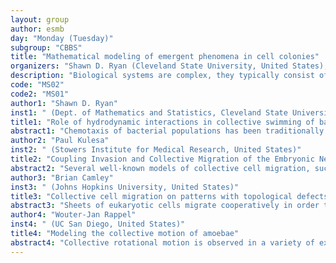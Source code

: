 ```yaml
---
layout: group
author: esmb
day: "Monday (Tuesday)"
subgroup: "CBBS"
title: "Mathematical modeling of emergent phenomena in cell colonies"
organizers: "Shawn D. Ryan (Cleveland State University, United States), Mykhailo Potomkin (UC Riverside, United States), Jia Gou (UC Riverside, United States)"
description: "Biological systems are complex, they typically consist of a vast number of interacting components, which may exhibit an emergent behavior. Though phenomena occur at the macroscale, it is the result of spontaneous cooperation between the components at the microscale. Examples are collective swimming of bacteria changing the rheology of a bacterial suspension, and steady cell motility originated from molecular motors moving inside a cell. How collective nonlinear interactions at the microscale result in observable behavior at the macroscale is a challenging question. The goal of this special session is to gather experts in mathematical models capable of describing emergent behavior in various biological contexts with the focus on microorganisms and their colonies."
code: "MS02"
code2: "MS01"
author1: "Shawn D. Ryan"
inst1: " (Dept. of Mathematics and Statistics, Cleveland State University, United States)"
title1: "Role of hydrodynamic interactions in collective swimming of bacteria"
abstract1: "Chemotaxis of bacterial populations has been traditionally modeled using either individual-based models describing the motion of a single bacterium as a velocity jump process, or macroscopic PDE models that describe the evolution of the bacterial density. Hydrodynamic interaction has been shown to induce collective bacterial motion and self-organization resulting in larger mesoscale structures. In this talk, the role of hydrodynamic interactions in bacterial chemotaxis is investigated by extending a hybrid computational model that incorporates hydrodynamic interactions and adding components from a classical velocity jump model. It is shown that hydrodynamic interactions enhance the merging of the small aggregates into larger ones and lead to qualitatively different aggregate behavior than possible with pure chemotaxis models. Namely, differences in the shape, number, and dynamics of these emergent clusters."
author2: "Paul Kulesa"
inst2: " (Stowers Institute for Medical Research, United States)"
title2: "Coupling Invasion and Collective Migration of the Embryonic Neural Crest"
abstract2: "Several well-known models of collective cell migration, such as the Zebrafish lateral line or Drosophila border cells, feature tightly connected cells or cell-neighbor contacts through broad lamellipodial protrusions that together have led to cell adhesion and contact-inhibition of locomotion models. In contrast, neural crest cells travel in loosely connected, discrete streams and interact with each other through thin filopodial extensions. This has led to natural questions as to how neural crest cells invade through extracellular matrix and mesoderm, and communicate with each other over long distances to move collectively. Here, we set out to understand the molecular signals that drive collective neural crest cell migration using a combination of experimental perturbations, gene profiling, time-lapse imaging and computational modeling. We test the central hypothesis that lead neural crest cells express a distinct set of genes that are critical to invasion and the source of signals that communicate information to promote collective migration. By using a novel label free, unsorted single cell RNA sequencing method we derive the transcriptional states of migrating neural crest cells and the cellular landscape of the chick head, neck, and cardiac region. We identify a set of novel cell invasion genes common to the first four branchial arch streams and use time-lapse imaging and molecular perturbations to test their functional relevance. Cell behavioral and stream changes are compared to agent-based model simulations that incorporate the neural crest migratory domain and experimentally-derived measurements of tissue growth and chemotaxis. We conclude that local cell invasion signals and long-range communication between follower cells play a critical role in collective neural crest cell migration and may provide key insights to stem-cell based strategies that aim to repair birth defects to the face and neck and treatment of aggressive cancers."
author3: "Brian Camley"
inst3: " (Johns Hopkins University, United States)"
title3: "Collective cell migration on patterns with topological defects"
abstract3: "Sheets of eukaryotic cells migrate cooperatively in order to heal wounds or invade new locations - and these cell monolayers can be guided by ridges and patterns on their substrate. How do cells in a monolayer respond when given conflicting signals from their neighbors and the surface they are crawling on? We are motivated by recent experiments showing that fibroblasts crawling on target-shaped patterns can align to the pattern, but show increased cell density and decreased cell anisotropy near the center of the pattern [Endresen et al. Soft Matter 2021]. These induced topological defects within the liquid crystalline order of these cells are known to be important in both morphogenesis and cell death. We model our cells as self-propelled deformable ellipses that interact via a modified Gay-Berne potential. Consistent with experiment, cells are denser and more isotropic toward the center of the defect. This density change is driven by the combination of collective cell flow, the cell anisotropy, and the ability of the cells to deform their shapes. We also discuss how these factors alter the extent of coherent rotational motion in these systems."
author4: "Wouter-Jan Rappel"
inst4: " (UC San Diego, United States)"
title4: "Modeling the collective motion of amoebae"
abstract4: "Collective rotational motion is observed in a variety of experimental settings, including dense extracellular matrices and patterned substrates. Here we focus on the rotational vortex-like state observed when the social amoeboid Dictyostelium cells aggregate following starvation. We employ traction force microscopy to determine the force patterns during this aggregation process. We then develop a mathematical model that can provide insights into the mechanisms of this collective motion."
---
```

